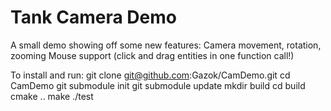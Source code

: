 Tank Camera Demo
================

A small demo showing off some new features:
Camera movement, rotation, zooming
Mouse support (click and drag entities in one function call!)

To install and run:
    git clone git@github.com:Gazok/CamDemo.git
    cd CamDemo
    git submodule init
    git submodule update
    mkdir build
    cd build
    cmake ..
    make
    ./test
